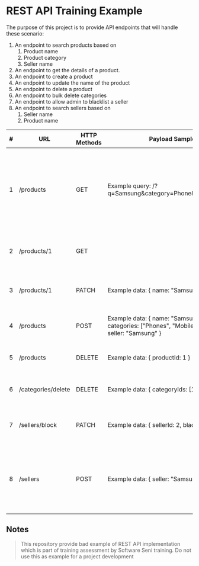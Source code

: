 # REST API Training Example

The purpose of this project is to provide API endpoints that will handle these scenario:

1. An endpoint to search products based on
    1. Product name
    2. Product category
    3. Seller name
2. An endpoint to get the details of a product.
3. An endpoint to create a product
4. An endpoint to update the name of the product
5. An endpoint to delete a product
6. An endpoint to bulk delete categories
7. An endpoint to allow admin to blacklist a seller
8. An endpoint to search sellers based on
    1. Seller name
    2. Product name
    
|#  |URL                        |HTTP Methods|Payload Samples                                                                                            |Description                                                                         |
|---|---------------------------|------------|-----------------------------------------------------------------------------------------------------------|------------------------------------------------------------------------------------|
|1  |/products                  |GET         |Example query: /?q=Samsung&category=Phone&seller=Samsung                                                   |An endpoint to search products based on product name, product category, seller name.|
|2  |/products/1                |GET         |                                                                                                           |An endpoint to get the details of a product.                                        |
|3  |/products/1                |PATCH      |Example data: {    name: "Samsung S10" }                                                                   |An endpoint to update the name of the product                                       |
|4  |/products           |POST        |Example data: {    name: "Samsung S10",    categories: ["Phones", "Mobile Devices"],    seller: "Samsung" }|An endpoint to create a product                                                     |
|5  |/products                  |DELETE      |Example data: {    productId: 1 }                                                                          |An endpoint to delete a product                                                     |
|6  |/categories/delete         |DELETE        |Example data: {    categoryIds: [1, 2, 3, 4, 5] }                                                          |An endpoint to bulk delete categories                                               |
|7  |/sellers/block|PATCH      |Example data: {     sellerId: 2,    blacklisted: true }                                                    |An endpoint to allow admin to blacklist a seller                                    |
|8  |/sellers                   |POST        |Example data: {    seller: "Samsung" }                                                                     |An endpoint to search sellers based on seller name and product name                 |


## Notes
> This repository provide bad example of REST API implementation
> which is part of training assessment by Software Seni training.
> Do not use this as example for a project development
